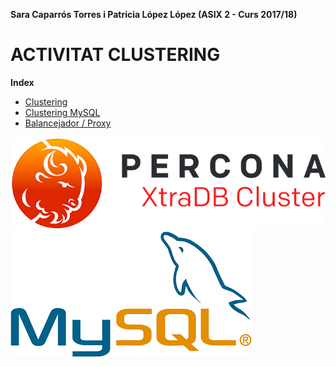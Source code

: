 **Sara Caparrós Torres i Patricia López López (ASIX 2 - Curs 2017/18)**  
# ACTIVITAT CLUSTERING #
**Index**  
* [Clustering](https://github.com/saracaparros/BBDD/blob/master/M10-UF2/Activitat5/M10-UF2_Activitat5.md#clustering)  
* [Clustering MySQL](https://github.com/saracaparros/BBDD/blob/master/M10-UF2/Activitat5/M10-UF2_Activitat5.md#clustering--mysql)  
* [Balancejador / Proxy](https://github.com/saracaparros/BBDD/blob/master/M10-UF2/Activitat5/M10-UF2_Activitat5.md#balancejador--proxy)  
  
![Logo PerconaXDB cluster][2]  
![Logo MySQL][1]  

[1]: imgs/MySQL.png
[2]: imgs/pxdbc-logo.png
